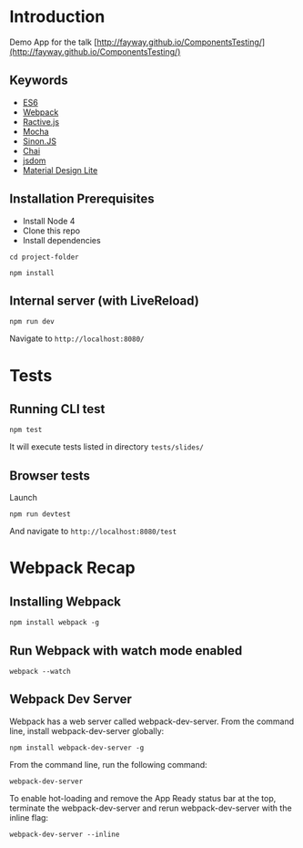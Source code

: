 # Introduction

Demo App for the talk [http://fayway.github.io/ComponentsTesting/](http://fayway.github.io/ComponentsTesting/)

## Keywords

- [ES6](http://es6-features.org/)
- [Webpack](http://webpack.github.io/)
- [Ractive.js](http://www.ractivejs.org/)
- [Mocha](http://mochajs.org/)
- [Sinon.JS](http://sinonjs.org/)
- [Chai](http://chaijs.com/)
- [jsdom](https://github.com/tmpvar/jsdom)
- [Material Design Lite](http://www.getmdl.io/)

## Installation Prerequisites

- Install Node 4
- Clone this repo
- Install dependencies

```
cd project-folder
```

```
npm install
```

## Internal server (with LiveReload)

```
npm run dev
```

Navigate to `http://localhost:8080/`

# Tests

## Running CLI test

```
npm test
```

It will execute tests listed in directory `tests/slides/`

## Browser tests

Launch
```
npm run devtest
```

And navigate to `http://localhost:8080/test`

# Webpack Recap

## Installing Webpack
```
npm install webpack -g
```

## Run Webpack with watch mode enabled
```
webpack --watch
```

## Webpack Dev Server
Webpack has a web server called webpack-dev-server. From the command line, install webpack-dev-server globally:

```
npm install webpack-dev-server -g
```

From the command line, run the following command:

```
webpack-dev-server
```

To enable hot-loading and remove the App Ready status bar at the top, terminate the webpack-dev-server and rerun webpack-dev-server with the inline flag:

```
webpack-dev-server --inline
```